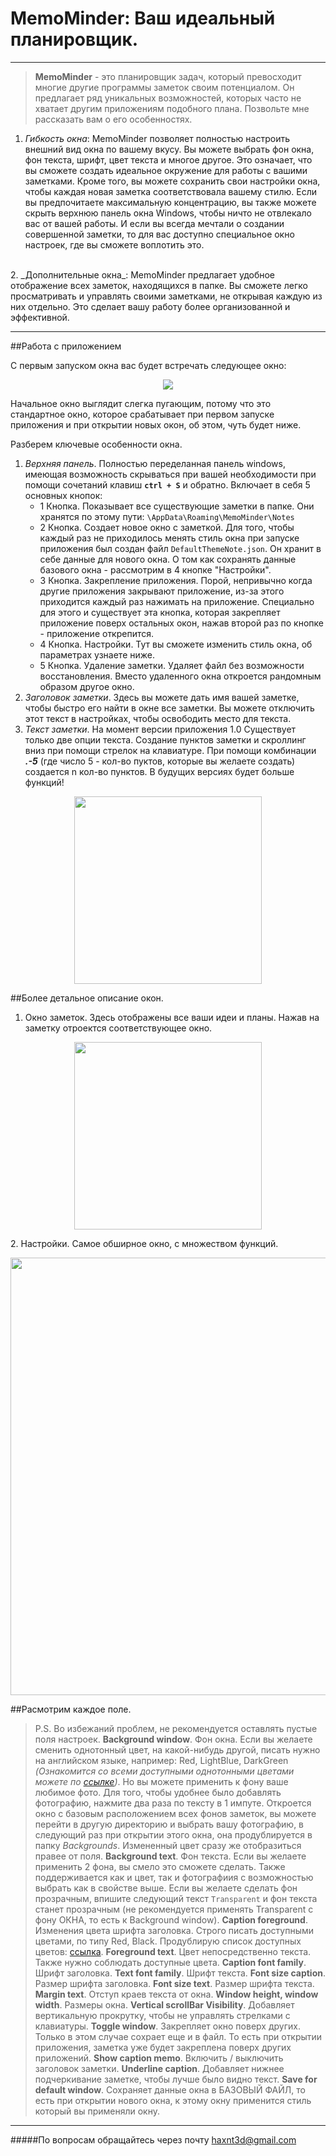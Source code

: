 # MemoMinder: Ваш идеальный планировщик.
---
>__MemoMinder__ - это планировщик задач, который превосходит многие другие программы заметок своим потенциалом. Он предлагает ряд уникальных возможностей, которых часто не хватает другим приложениям подобного плана. Позвольте мне рассказать вам о его особенностях.

1. _Гибкость окна_:
MemoMinder позволяет полностью настроить внешний вид окна по вашему вкусу. Вы можете выбрать фон окна, фон текста, шрифт, цвет текста и многое другое. Это означает, что вы сможете создать идеальное окружение для работы с вашими заметками. Кроме того, вы можете сохранить свои настройки окна, чтобы каждая новая заметка соответствовала вашему стилю. Если вы предпочитаете максимальную концентрацию, вы также можете скрыть верхнюю панель окна Windows, чтобы ничто не отвлекало вас от вашей работы. И если вы всегда мечтали о создании совершенной заметки, то для вас доступно специальное окно настроек, где вы сможете воплотить это.
<br>
2. _Дополнительные окна_:
    MemoMinder предлагает удобное отображение всех заметок, находящихся в папке. Вы сможете легко просматривать и управлять своими заметками, не открывая каждую из них отдельно. Это сделает вашу работу более организованной и эффективной.

---
##Работа с приложением

C первым запуском окна вас будет встречать следующее окно:
<p align="center">
  <img src="https://i.imgur.com/ZxMya2f.png" />
</p>
Начальное окно выглядит слегка пугающим, потому что это стандартное окно, которое срабатывает при первом запуске приложения и при открытии новых окон, об этом, чуть будет ниже.

Разберем ключевые особенности окна.
1. _Верхняя панель_. Полностью переделанная панель windows, имеющая возможность скрываться при вашей необходимости при помощи сочетаний клавиш __`ctrl + S`__ и обратно. Включает в себя 5 основных кнопок:
    - 1 Кнопка. Показывает все существующие заметки в папке. Они хранятся по этому пути: `\AppData\Roaming\MemoMinder\Notes`
    - 2 Кнопка. Создает новое окно с заметкой. Для того, чтобы каждый раз не приходилось менять стиль окна при запуске приложения был создан файл `DefaultThemeNote.json`. Он хранит в себе данные для нового окна. О том как сохранять данные базового окна - рассмотрим в 4 кнопке "Настройки".
    - 3 Кнопка. Закрепление приложения. Порой, непривычно когда другие приложения закрывают приложение, из-за этого приходится каждый раз нажимать на приложение. Специально для этого и существует эта кнопка, которая закрепляет приложение поверх остальных окон, нажав второй раз по кнопке - приложение открепится.
    - 4 Кнопка. Настройки. Тут вы сможете изменить стиль окна, об параметрах узнаете ниже. 
    - 5 Кнопка. Удаление заметки. Удаляет файл без возможности восстановления. Вместо удаленного окна откроется рандомным образом другое окно.
2. _Заголовок заметки_. Здесь вы можете дать имя вашей заметке, чтобы быстро его найти в окне все заметки. Вы можете отключить этот текст в настройках, чтобы освободить место для текста.
3. _Текст заметки_. На момент версии приложения 1.0 Существует только две опции текста. Создание пунктов заметки и скроллинг вниз при помощи стрелок на клавиатуре. При помощи комбинации __*.-5*__ (где число 5 - кол-во пуктов, которые вы желаете создать) создается n кол-во пунктов. В будущих версиях будет больше функций!
<p align="center">
  <img src="[Imgur](https://i.imgur.com/qTaMnVl.png)" Height="300"/>
</p>

##Более детальное описание окон.
1. Окно заметок. Здесь отображены все ваши идеи и планы. Нажав на заметку отроектся соответствующее окно.
<p align="center">
  <img src="https://i.imgur.com/qTaMnVl.png" Height="300"/>
</p>
2. Настройки. Самое обширное окно, с множеством функций.
<p align="center">
  <img src="https://i.imgur.com/cRyNA01.png" Height="700"/>
</p>

##Расмотрим каждое поле.
>P.S. Во избежаний проблем, не рекомендуется оставлять пустые поля настроек.
__Background window__. Фон окна. Если вы желаете сменить однотонный цвет, на какой-нибудь другой, писать нужно на английском языке, например: Red, LightBlue, DarkGreen *(Ознакомится со всеми доступными однотонными цветами можете по [ссылке](https://learn.microsoft.com/ru-ru/dotnet/api/system.drawing.brushes?view=windowsdesktop-3.1))*. Но вы можете применить к фону ваше любимое фото. Для того, чтобы удобнее было добавлять фотографию, нажмите два раза по тексту в 1 импуте. Откроется окно с базовым расположением всех фонов заметок, вы можете перейти в другую директорию и выбрать вашу фотографию, в следующий раз при открытии этого окна, она продублируется в папку *Backgrounds*. Измененный цвет сразу же отобразиться правее от поля.
__Background text__. Фон текста. Если вы желаете применить 2 фона, вы смело это сможете сделать. Также поддерживается как и цвет, так и фотографиия с возможностью выбрать как в свойстве выше. Если вы желаете сделать фон прозрачным, впишите следующий текст `Transparent` и фон текста станет прозрачным (не рекомендуется применять Transparent с фону ОКНА, то есть к Background window).
__Caption foreground__. Изменения цвета шрифта заголовка. Строго писать доступными цветами, по типу Red, Black. Продублирую список доступных цветов: [ссылка](https://learn.microsoft.com/ru-ru/dotnet/api/system.drawing.brushes?view=windowsdesktop-3.1).
__Foreground text__. Цвет непосредственно текста. Также нужно соблюдать доступные цвета.
__Caption font family__. Шрифт заголовка.
__Text font family__. Шрифт текста.
__Font size caption__. Размер шрифта заголовка.
__Font size text__. Размер шрифта текста.
__Margin text__. Отступ краев текста от окна.
__Window height, window width__. Размеры окна.
__Vertical scrollBar Visibility__. Добавляет вертикальную прокрутку, чтобы не управлять стрелками с клавиатуры.
__Toggle window__. Закрепляет окно поверх других. Только в этом случае сохрает еще и в файл. То есть при открытии приложения, заметка уже будет закреплена поверх других приложений.
__Show caption memo__. Включить / выключить заголовок заметки.
__Underline caption__. Добавляет нижнее подчеркивание заметке, чтобы лучше было видно текст.
__Save for default window__. Сохраняет данные окна в БАЗОВЫЙ ФАЙЛ, то есть при открытии нового окна, к этому окну применится стиль который вы применяли окну.
---
#####По вопросам обращайтесь через почту haxnt3d@gmail.com

